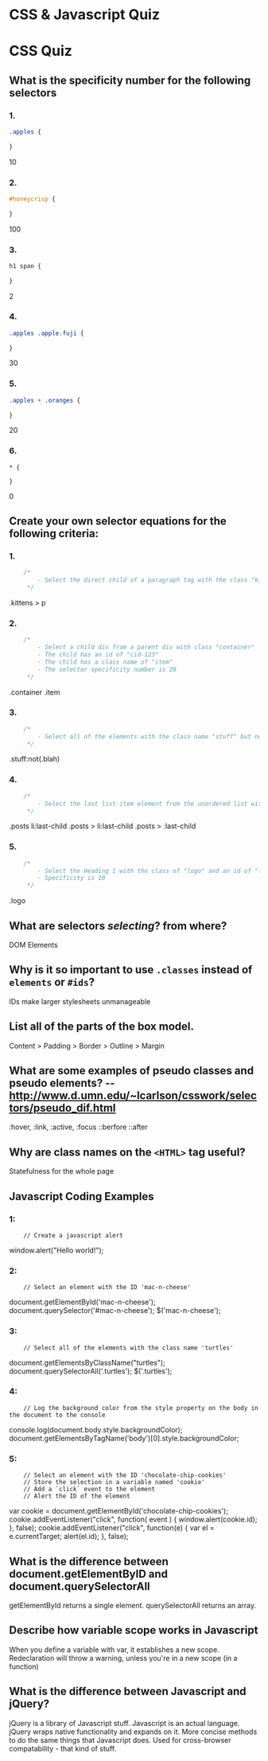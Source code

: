 # CSS & Javascript Quiz

# CSS Quiz

## What is the specificity number for the following selectors

### 1. 
```CSS
.apples {
    
}
```
10

### 2. 
```CSS
#honeycrisp {
    
}
```
100

### 3. 
```CSS
h1 span {
    
}
```
2

### 4. 
```CSS
.apples .apple.fuji {
    
}
```
30

### 5. 
```CSS
.apples + .oranges {
    
}
```
20

### 6.
```
* {
    
}
```
0

## Create your own selector equations for the following criteria:

### 1. 
```css
    /*
        - Select the direct child of a paragraph tag with the class "kittens"
     */
```
.kittens > p

### 2. 
```css
    /*
        - Select a child div from a parent div with class "container"
        - The child has an id of "cid-123"
        - The child has a class name of "item"
        - The selector specificity number is 20
     */
```
.container .item

### 3. 
```css
    /*
        - Select all of the elements with the class name "stuff" but not with the class name "blah"
     */
```
.stuff:not(.blah)

### 4. 
```css
    /*
        - Select the last list-item element from the unordered list with the class name "posts"
     */
```
.posts li:last-child
.posts > li:last-child
.posts > :last-child

### 5. 
```css
    /*
        - Select the Heading 1 with the class of "logo" and an id of "logo"
        - Specificity is 10
     */
```
.logo

## What are selectors *selecting*? from where?
DOM Elements

## Why is it so important to use `.classes` instead of `elements` or `#ids`?
IDs make larger stylesheets unmanageable

## List all of the parts of the box model.
Content > Padding > Border > Outline > Margin

## What are some examples of pseudo classes and pseudo elements? -- http://www.d.umn.edu/~lcarlson/csswork/selectors/pseudo_dif.html
:hover, :link, :active, :focus
::berfore ::after

## Why are class names on the `<HTML>` tag useful?
Statefulness for the whole page


## Javascript Coding Examples

### 1: 
```JS
    // Create a javascript alert
```
window.alert("Hello world!");

### 2: 
```JS
    // Select an element with the ID 'mac-n-cheese'
```
document.getElementById('mac-n-cheese');
document.querySelector('#mac-n-cheese');
$('mac-n-cheese');

### 3: 
```JS
    // Select all of the elements with the class name 'turtles'
```
document.getElementsByClassName("turtles");
document.querySelectorAll('.turtles');
$('.turtles');

### 4: 
```JS
    // Log the background color from the style property on the body in the document to the console
```
console.log(document.body.style.backgroundColor);
document.getElementsByTagName('body')[0].style.backgroundColor;

### 5: 
```JS
    // Select an element with the ID 'chocolate-chip-cookies'
    // Store the selection in a variable named 'cookie'
    // Add a `click` event to the element
    // Alert the ID of the element
```
var cookie = document.getElementById('chocolate-chip-cookies');
cookie.addEventListener("click", function( event ) {
    window.alert(cookie.id);
  }, false);
  cookie.addEventListener("click", function(e) {
    var el = e.currentTarget;
    alert(el.id);
  }, false);

## What is the difference between document.getElementByID and document.querySelectorAll
getElementById returns a single element. querySelectorAll returns an array.

## Describe how variable scope works in Javascript
When you define a variable with var, it establishes a new scope. Redeclaration will throw a warning, unless you're in a new scope (in a function)

## What is the difference between Javascript and jQuery?
jQuery is a library of Javascript stuff. Javascript is an actual language. jQuery wraps native functionality and expands on it. More concise methods to do the same things that Javascript does. Used for cross-browser compatability - that kind of stuff.